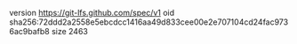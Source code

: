 version https://git-lfs.github.com/spec/v1
oid sha256:72ddd2a2558e5ebcdcc1416aa49d833cee00e2e707104cd24fac9736ac9bafb8
size 2463
